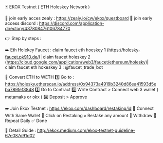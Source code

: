 🃏 EKOX Testnet ( ETH Holeskey Network )

📌 join early acces zealy : https://zealy.io/cw/ekox/questboard
📌 join early access discord : https://discord.com/application-directory/437808476106784770

 👉 Step by steps : 

➡️ Eth Holekey Faucet : claim faucet eth hoeskey 1 (https://holesky-faucet.pk910.de/)| claim faucet holeskey 2  (https://cloud.google.com/application/web3/faucet/ethereum/holesky)| claim faucet eth hokeskey 3 : @faucet_trade_bot

🔁 Convert ETH to WETH
1️⃣ Go to : https://holesky.etherscan.io/address/0x94373a4919b3240d86ea41593d5eba789fef3848
2️⃣ Go to Contract
3️⃣ Write Contract > Connect  web 3 wallet ( metamaks or okx )
4️⃣ Deposit > Approve

➡️ Join Ekox Testnet : https://ekox.com/dashboard/restaking/id
🔘 Connect With Same Wallet
🔘 Click on Restaking » Restake any amount
🔘 Withdraw
🔘 Repeat Daily
✅ Done

📕 Detail Guide : http://ekox.medium.com/ekox-testnet-guideline-67e087d91d02

